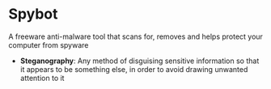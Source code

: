 [Title]: # (Spybot)
[Order]: # (115)

# Spybot

A freeware anti-malware tool that scans for, removes and helps protect your computer from spyware  

- **Steganography**: Any method of disguising sensitive information so that it appears to be something else, in order to avoid drawing unwanted attention to it
